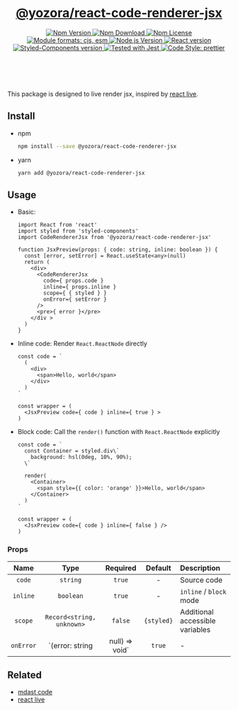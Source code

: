 <header>
  <h1 align="center">
    <a href="https://github.com/yozorajs/yozora-react/tree/main/packages/code-renderer-jsx#readme">@yozora/react-code-renderer-jsx</a>
  </h1>
  <div align="center">
    <a href="https://www.npmjs.com/package/@yozora/react-code-renderer-jsx">
      <img
        alt="Npm Version"
        src="https://img.shields.io/npm/v/@yozora/react-code-renderer-jsx.svg"
      />
    </a>
    <a href="https://www.npmjs.com/package/@yozora/react-code-renderer-jsx">
      <img
        alt="Npm Download"
        src="https://img.shields.io/npm/dm/@yozora/react-code-renderer-jsx.svg"
      />
    </a>
    <a href="https://www.npmjs.com/package/@yozora/react-code-renderer-jsx">
      <img
        alt="Npm License"
        src="https://img.shields.io/npm/l/@yozora/react-code-renderer-jsx.svg"
      />
    </a>
    <a href="#install">
      <img
        alt="Module formats: cjs, esm"
        src="https://img.shields.io/badge/module_formats-cjs%2C%20esm-green.svg"
      />
    </a>
    <a href="https://github.com/nodejs/node">
      <img
        alt="Node.js Version"
        src="https://img.shields.io/node/v/@yozora/react-code-renderer-jsx"
      />
    </a>
    <a href="https://github.com/facebook/react">
      <img
        alt="React version"
        src="https://img.shields.io/npm/dependency-version/@yozora/react-code-renderer-jsx/peer/react"
      />
    </a>
    <a href="https://github.com/styled-components/styled-components">
      <img
        alt="Styled-Components version"
        src="https://img.shields.io/npm/dependency-version/@yozora/react-code-renderer-jsx/peer/styled-components"
      />
    </a>
    <a href="https://github.com/facebook/jest">
      <img
        alt="Tested with Jest"
        src="https://img.shields.io/badge/tested_with-jest-9c465e.svg"
      />
    </a>
    <a href="https://github.com/prettier/prettier">
      <img
        alt="Code Style: prettier"
        src="https://img.shields.io/badge/code_style-prettier-ff69b4.svg?style=flat-square"
      />
    </a>
  </div>
</header>
<br/>

This package is designed to live render jsx, inspired by [react live][]. 


## Install

* npm

  ```bash
  npm install --save @yozora/react-code-renderer-jsx
  ```

* yarn

  ```bash
  yarn add @yozora/react-code-renderer-jsx
  ```

## Usage

* Basic:

  ```tsx
  import React from 'react'
  import styled from 'styled-components'
  import CodeRendererJsx from '@yozora/react-code-renderer-jsx'

  function JsxPreview(props: { code: string, inline: boolean }) {
    const [error, setError] = React.useState<any>(null)
    return (
      <div>
        <CodeRendererJsx
          code={ props.code }
          inline={ props.inline }
          scope={ { styled } }
          onError={ setError }
        />
        <pre>{ error }</pre>
      </div >
    )
  }
  ```

* Inline code: Render `React.ReactNode` directly

  ```tsx
  const code = `
    (
      <div>
        <span>Hello, world</span>
      </div>
    )
  `

  const wrapper = (
    <JsxPreview code={ code } inline={ true } >
  )
  ```

* Block code: Call the `render()` function with `React.ReactNode` explicitly

  ```tsx
  const code = `
    const Container = styled.div\`
      background: hsl(0deg, 10%, 90%);
    \`

    render(
      <Container>
        <span style={{ color: 'orange' }}>Hello, world</span>
      </Container>
    )
  `

  const wrapper = (
    <JsxPreview code={ code } inline={ false } />
  )
  ```


### Props

Name      | Type                              | Required  | Default     | Description
:--------:|:---------------------------------:|:---------:|:-----------:|:-------------
`code`    | `string`                          | `true`    | -           | Source code
`inline`  | `boolean`                         | `true`    | -           | `inline` / `block` mode
`scope`   | `Record<string, unknown>`         | `false`   | `{styled}`  | Additional accessible variables
`onError` | `(error: string | null) => void`  | `true`    | -           | Error callback


## Related

  - [mdast code][]
  - [react live][]

[mdast code]: https://github.com/syntax-tree/mdast#code
[react live]: https://github.com/FormidableLabs/react-live

